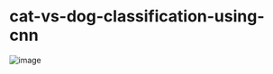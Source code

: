 # cat-vs-dog-classification-using-cnn

![image](https://github.com/polpratik68/cat-vs-dog-classification-using-cnn/assets/132188237/18db7739-2816-42c8-8471-c3ecf989b460)


